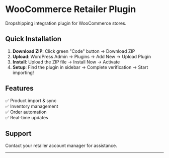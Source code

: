# WooCommerce Retailer Plugin

Dropshipping integration plugin for WooCommerce stores.

## Quick Installation

1. **Download ZIP**: Click green "Code" button → Download ZIP
2. **Upload**: WordPress Admin → Plugins → Add New → Upload Plugin
3. **Install**: Upload the ZIP file → Install Now → Activate
4. **Setup**: Find the plugin in sidebar → Complete verification → Start importing!

## Features

✅ Product import & sync  
✅ Inventory management  
✅ Order automation  
✅ Real-time updates

## Support

Contact your retailer account manager for assistance.

---